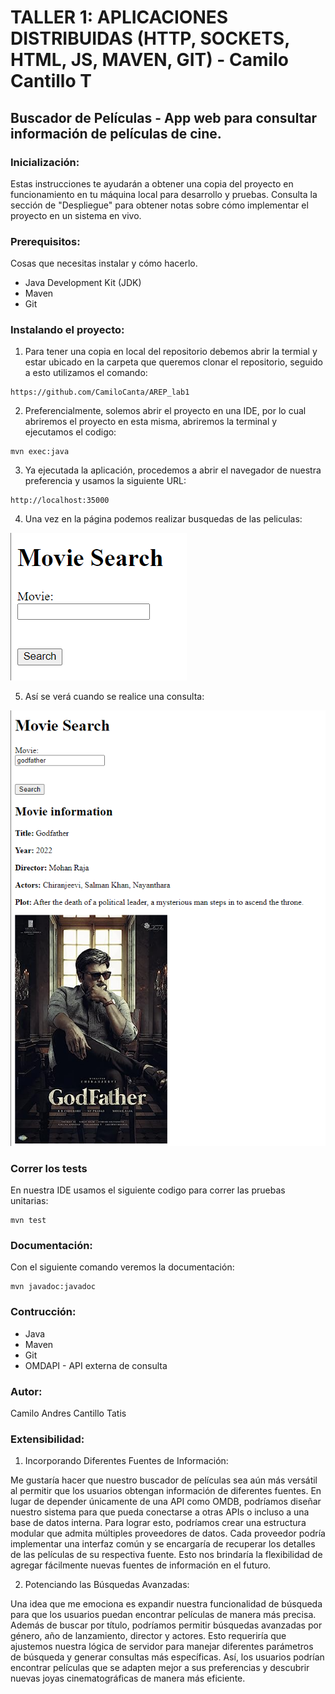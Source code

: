 # TALLER 1: APLICACIONES DISTRIBUIDAS (HTTP, SOCKETS, HTML, JS, MAVEN, GIT) - Camilo Cantillo T
## Buscador de Películas - App web para consultar información de películas de cine.

### Inicialización:
Estas instrucciones te ayudarán a obtener una copia del proyecto en funcionamiento en tu máquina local para desarrollo y pruebas. Consulta la sección de "Despliegue" para obtener notas sobre cómo implementar el proyecto en un sistema en vivo.

### Prerequisitos:
Cosas que necesitas instalar y cómo hacerlo.

- Java Development Kit (JDK)
- Maven
- Git

### Instalando el proyecto:

1. Para tener una copia en local del repositorio debemos abrir la termial y estar ubicado en la carpeta que queremos clonar el repositorio, seguido a esto utilizamos el comando:

```
https://github.com/CamiloCanta/AREP_lab1
```

2. Preferencialmente, solemos abrir el proyecto en una IDE, por lo cual abriremos el proyecto en esta misma, abriremos la terminal y ejecutamos el codigo:
```
mvn exec:java
```
3. Ya ejecutada la aplicación, procedemos a abrir el navegador de nuestra preferencia y usamos la siguiente URL:

```
http://localhost:35000
```
4. Una vez en la página podemos realizar busquedas de las peliculas:

   
![img.png](img.png)


5. Así se verá cuando se realice una consulta:

   
![img_1.png](img_1.png)

### Correr los tests
En nuestra IDE usamos el siguiente codigo para correr las pruebas unitarias:
```
mvn test
```

### Documentación:
Con el siguiente comando veremos la documentación:
```
mvn javadoc:javadoc
```

### Contrucción:
- Java
- Maven
- Git
- OMDAPI - API externa de consulta

### Autor:
Camilo Andres Cantillo Tatis

### Extensibilidad:
1. Incorporando Diferentes Fuentes de Información:

Me gustaría hacer que nuestro buscador de películas sea aún más versátil al permitir que los usuarios obtengan información de diferentes fuentes. En lugar de depender únicamente de una API como OMDB, podríamos diseñar nuestro sistema para que pueda conectarse a otras APIs o incluso a una base de datos interna. Para lograr esto, podríamos crear una estructura modular que admita múltiples proveedores de datos. Cada proveedor podría implementar una interfaz común y se encargaría de recuperar los detalles de las películas de su respectiva fuente. Esto nos brindaría la flexibilidad de agregar fácilmente nuevas fuentes de información en el futuro.

2. Potenciando las Búsquedas Avanzadas:

Una idea que me emociona es expandir nuestra funcionalidad de búsqueda para que los usuarios puedan encontrar películas de manera más precisa. Además de buscar por título, podríamos permitir búsquedas avanzadas por género, año de lanzamiento, director y actores. Esto requeriría que ajustemos nuestra lógica de servidor para manejar diferentes parámetros de búsqueda y generar consultas más específicas. Así, los usuarios podrían encontrar películas que se adapten mejor a sus preferencias y descubrir nuevas joyas cinematográficas de manera más eficiente.


